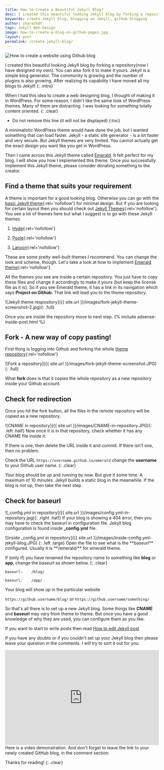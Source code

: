 ```yaml
---
title: How to Create a Beautiful Jekyll Blog?
desc: I created this beautiful looking Jekyll blog by forking a repository. You can also fork it to make it yours. Jekyll is a simple blog generator. The community is growing and the number of plugins is also growing. I have moved all my blogs to Jekyll!
keywords: create Jekyll blog, blogging on Jekyll, github blogging
author: sharathdt
tags: Jekyll Web-Design
image: how-to-create-a-blog-on-github-pages.jpg
layout: post
permalink: /create-jekyll-blog/
---
```


<img alt="How to create a website using Github blog" title="How to create a website using Github pages" itemprop="thumbnailUrl" class="left half noborder" src="{{ site.url }}/images/how-to-create-a-blog-on-github-pages.jpg">

<i class="fa fa-quote-left fa-3x fa-pull-left fa-border"></i>I created this beautiful looking Jekyll blog by forking a repository(now I have designed my own). You can also fork it to make it yours. Jekyll is a simple blog generator. The community is growing and the number of plugins is also growing. After realizing its capability I have moved all my blogs to Jekyll!
{: .intro}

When I had this idea to create a web designing blog, I thought of making it in WordPress. For some reason, I didn't like the same look of WordPress themes. Many of them are distracting. I was looking for something totally content oriented.
{: .clear}

<div class="clear"></div>   


* Do not remove this line (it will not be displayed) 
{:toc}

A minimalistic WordPress theme would have done the job, but I wanted something that can load faster. Jekyll - a static site generator - is a lot faster and very secure. But Jekyll themes are very limited. You cannot actually get the exact design you want like you get in WordPress.

Then I came across this Jekyll theme called [Emerald](http://www.jacoporabolini.com/emerald/).    It felt perfect for my blog. I will show you how I implemented this theme. Once you successfully implement this Jekyll theme, please consider donating something to the creator.

## Find a theme that suits your requirement

A theme is important for a good looking blog. Otherwise you can go with the [basic Jekyll theme](http://www.jekyllnow.com/){:rel='nofollow'} for minimal design. But if you are looking for certain layout then you should check out [Jekyll Themes](http://jekyllthemes.org/){:rel='nofollow'}. You see a lot of themes here but what I suggest is to go with these Jekyll themes

1. [Hyde](http://hyde.getpoole.com/){:rel='nofollow'}


2. [Poole](http://demo.getpoole.com/){:rel='nofollow'}


3. [Lanyon](http://lanyon.getpoole.com/){:rel='nofollow'}

These are some pretty well-built themes I recommend. You can change the look and scheme, though. Let's take a look at how to implement [Emerald theme](http://www.jacoporabolini.com/emerald/){:rel='nofollow'}.

All the themes you see are inside a certain repository. You just have to copy these files and change it accordingly to make it yours (but keep the license file as it is). So if you see Emerald theme, it has a link in its navigation which says **Project on Github**. That link will lead you to the theme repository.

![Jekyll theme respository]({{ site.url }}/images/fork-jekyll-theme-screenshot-2.jpg){: .full}

Once you are inside the repository move to next step.
{% include adsense-inside-post.html %}
## Fork - A new way of copy pasting!


First thing is logging into Github and forking the whole [theme repository](https://github.com/KingFelix/emerald){:rel='nofollow'}

![Fork a repository]({{ site.url }}/images/fork-jekyll-theme-screenshot.JPG){: .full}

What **fork** does is that it copies the whole repository as a new repository inside your Github account.

## Check for redirection

Once you hit the fork button, all the files in the remote repository will be copied as a new repository.

![CNAME in repository]({{ site.url }}/images/CNAME-in-repository.JPG){: .left .half}
Now once it is in that repository, check whether it has any CNAME file inside it.



If there is one, then delete the URL inside it and commit. If there isn't one, then no problem.


Check the URL  ``` https://username.github.io/emerald ``` change the **username** to your Github user name.
{: .clear}

Your blog should be up and running by now. But give it some time. A maximum of 10 minutes. Jekyll builds a static blog in the meanwhile. If the blog is not up, then take the next step.

## Check for baseurl
![_config.yml in repository]({{ site.url }}/images/config.yml-in-repository.jpg){: .right .half}
If your blog is showing a 404 error, then you may have to check the baseurl in configuration file.
Jekyll blog configuration is found inside **_config.yml** file.


<div class="clear"></div>
![inside _config.yml in repository]({{ site.url }}/images/inside-config.yml-jekyll-blog.JPG)
{: .left .large}
Open the file to see what is the **baseurl** configured. Usually it is **/emerald/** for emerald theme.


If (only if) you have renamed the repository name to something like **blog** or **app**, change the baseurl as shown below.
{: .clear}

```baseurl:    /blog/```

```baseurl:    /app/```

Your blog will show up in the particular website

``` https://github.username/blog/ ```  or  ``` https://github.username/something/ ```


So that's all there is to set up a new Jekyll blog. Some things like **CNAME** and **baseurl** may vary from theme to theme. But once you have a good knowledge of why they are used, you can configure them as you like.

If you want to start to write posts then read [How to edit Jekyll post](/an-easy-way-to-edit-posts-in-jekyll/)

If you have any doubts or if you couldn't set up your Jekyll blog then please leave your question in the comments. I will try to sort it out for you.
<iframe itemscope="" itemprop="video" width="100%" height="310" class="right half" src="https://www.youtube.com/embed/U0idtvxVo9I?rel=0" frameborder="0" allowfullscreen></iframe>
Here is a video demonstration. And don't forget to leave the link to your newly created GitHub blog, in the comment section.

Thanks for reading!
{: .clear}